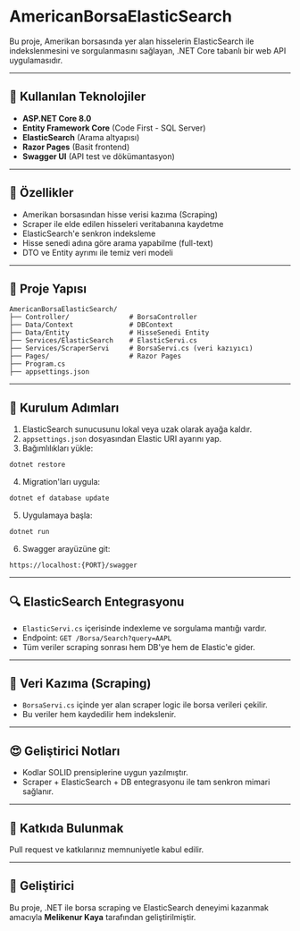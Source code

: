 # AmericanBorsaElasticSearch

Bu proje, Amerikan borsasında yer alan hisselerin ElasticSearch ile indekslenmesini ve sorgulanmasını sağlayan, .NET Core tabanlı bir web API uygulamasıdır.

---

## 🚀 Kullanılan Teknolojiler

* **ASP.NET Core 8.0**
* **Entity Framework Core** (Code First - SQL Server)
* **ElasticSearch** (Arama altyapısı)
* **Razor Pages** (Basit frontend)
* **Swagger UI** (API test ve dökümantasyon)

---

## 🔧 Özellikler

* Amerikan borsasından hisse verisi kazıma (Scraping)
* Scraper ile elde edilen hisseleri veritabanına kaydetme
* ElasticSearch'e senkron indeksleme
* Hisse senedi adına göre arama yapabilme (full-text)
* DTO ve Entity ayrımı ile temiz veri modeli

---

## 📁 Proje Yapısı

```
AmericanBorsaElasticSearch/
├── Controller/               # BorsaController
├── Data/Context              # DBContext
├── Data/Entity               # HisseSenedi Entity
├── Services/ElasticSearch    # ElasticServi.cs
├── Services/ScraperServi     # BorsaServi.cs (veri kazıyıcı)
├── Pages/                    # Razor Pages
├── Program.cs
├── appsettings.json
```

---

## 📆 Kurulum Adımları

1. ElasticSearch sunucusunu lokal veya uzak olarak ayağa kaldır.
2. `appsettings.json` dosyasından Elastic URI ayarını yap.
3. Bağımlılıkları yükle:

```bash
dotnet restore
```

4. Migration'ları uygula:

```bash
dotnet ef database update
```

5. Uygulamaya başla:

```bash
dotnet run
```

6. Swagger arayüzüne git:

```
https://localhost:{PORT}/swagger
```

---

## 🔍 ElasticSearch Entegrasyonu

* `ElasticServi.cs` içerisinde indexleme ve sorgulama mantığı vardır.
* Endpoint: `GET /Borsa/Search?query=AAPL`
* Tüm veriler scraping sonrası hem DB'ye hem de Elastic'e gider.

---

## 🚧 Veri Kazıma (Scraping)

* `BorsaServi.cs` içinde yer alan scraper logic ile borsa verileri çekilir.
* Bu veriler hem kaydedilir hem indekslenir.

---

## 😍 Geliştirici Notları

* Kodlar SOLID prensiplerine uygun yazılmıştır.
* Scraper + ElasticSearch + DB entegrasyonu ile tam senkron mimari sağlanır.

---

## 📅 Katkıda Bulunmak

Pull request ve katkılarınız memnuniyetle kabul edilir.

---

## 👤 Geliştirici

Bu proje, .NET ile borsa scraping ve ElasticSearch deneyimi kazanmak amacıyla **Melikenur Kaya** tarafından geliştirilmiştir.

